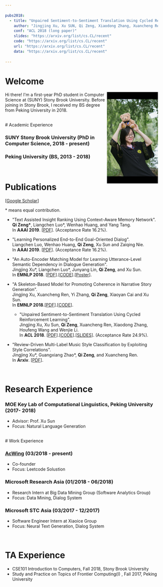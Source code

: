 ```yaml
---

pubs2018:   
  - title: "Unpaired Sentiment-to-Sentiment Translation Using Cycled Reinforcement Learning"
    author: "Jingjing Xu, Xu SUN, Qi Zeng, Xiaodong Zhang, Xuancheng Ren, Houfeng Wang and Wenjie Li"
    conf: "ACL 2018 (long paper)"
    slides: "https://arxiv.org/list/cs.CL/recent"
    code: "https://arxiv.org/list/cs.CL/recent"
    url: "https://arxiv.org/list/cs.CL/recent"
    data: "https://arxiv.org/list/cs.CL/recent"

---
```





# Welcome

<img src="/images/pku_graduation.jpeg" class="floatpic" align = "right" height="300">

Hi there! I'm a first-year PhD student in Computer Science at (SUNY) Stony Brook University. Before joining in Stony Brook, I received my BS degree from Peking University in 2018. 

<!--

My research interest is at the intersection of natural language processing and data analysis, especially on developing interpretable, scalable and predictive approaches to model human opinions and behavior from structured and unstructured data. 


-->


<br>
# Academic Experience


### SUNY Stony Brook University (PhD in Computer Science, 2018 - present) 

### Peking University (BS, 2013 - 2018)



<br>

# Publications


[[Google Scholar](https://scholar.google.com/citations?user=lOEEhwgAAAAJ&hl=zh-CN)]

\* means equal contribution.


- "Text Assisted Insight Ranking Using Context-Aware Memory Network". <br>
  **Qi Zeng\***, Liangchen Luo\*, Wenhao Huang, and Yang Tang. <br>
  In **AAAI 2019**. [[PDF](https://arxiv.org/pdf/1811.05563.pdf)]. (Acceptance Rate 16.2%).

- "Learning Personalized End-to-End Goal-Oriented Dialog". <br>
  Liangchen Luo, Wenhao Huang, **Qi Zeng**, Xu Sun and Zaiqing Nie. <br>
  In **AAAI 2019**. [[PDF](https://arxiv.org/pdf/1811.04604.pdf)]. (Acceptance Rate 16.2%).

- "An Auto-Encoder Matching Model for Learning Utterance-Level Semantic Dependency in Dialogue Generation". <br>
  Jingjing Xu\*, Liangchen Luo\*, Junyang Lin, **Qi Zeng**, and Xu Sun. <br>
  In **EMNLP 2018**. [[PDF](http://aclweb.org/anthology/D18-1075)].[[CODE](https://github.com/lancopku/AMM)].[[Poster](https://www.luolc.com/assets/research/Auto-Encoder-Matching/EMNLP18-AEM-poster.pdf)].

- "A Skeleton-Based Model for Promoting Coherence in Narrative Story Generation". <br>
  Jingjing Xu, Xuancheng Ren, Yi Zhang, **Qi Zeng**, Xiaoyan Cai and Xu Sun. <br>
  In **EMNLP 2018**.[[PDF](http://aclweb.org/anthology/D18-1462)].[[CODE](https://github.com/lancopku/Skeleton-Based-Generation-Model)].

  - "Unpaired Sentiment-to-Sentiment Translation Using Cycled Reinforcement Learning". <br>
  Jingjing Xu, Xu Sun, **Qi Zeng**, Xuancheng Ren, Xiaodong Zhang, Houfeng Wang and Wenjie Li. <br>
  In **ACL 2018**. [[PDF](http://aclweb.org/anthology/P18-1090)].[[CODE](https://github.com/lancopku/Unpaired-Sentiment-Translation)].[[SLIDES](/files/ACL2018.pdf)]. (Acceptance Rate 24.9%).


- "Review-Driven Multi-Label Music Style Classification by Exploiting Style Correlations". <br>
  Jingjing Xu\*, Guangxiang Zhao\*, **Qi Zeng**, and Xuancheng Ren.<br>
  In **Arxiv**. [[PDF](https://arxiv.org/pdf/1808.07604.pdf)].







<!---
{% for pub in page.pubs2018 %}
{% unless pub.hidden %}
  - {% if pub.url %} [{{pub.title}}]({{pub.url}}).
    {% else %} {{pub.title}}.
    {% endif %}<br>
    {{pub.author}}.<br>
    {{pub.conf}}.<br>
    {% if pub.address %}{{pub.address}}.
    {% endif %}{% if pub.slides %}[Slides]({{pub.slides}}).
    {% endif %}{% if pub.data %}[Data]({{pub.data}}).
    {% endif %}{% if pub.code %}[Code]({{pub.code}}).
    {% endif %}
{% endunless %}
{% endfor %}
-->




<br>




# Research Experience

### MOE Key Lab of Computational Linguistics, Peking University (2017-  2018)
  - Advisor: Prof. Xu Sun
  - Focus: Natural Language Generation



<br>
# Work Experience

### [AcWing](http://acwing.com) (03/2018 - present)
  - Co-founder
  - Focus: Leetcode Solustion

### Microsoft Research Asia (01/2018 - 06/2018)
  - Research Intern at Big Data Mining Group (Software Analytics Group)
  - Focus: Data Mining, Dialog System


### Microsoft STC Asia (03/2017 - 12/2017)
  - Software Engineer Intern at Xiaoice Group
  - Focus: Neural Text Generation, Dialog System

[AcWing]: http://acwing.com


<br>

# TA Experience
  - CSE101 Introduction to Computers, Fall 2018, Stony Brook University
  - Study and Practice on Topics of Frontier Computing(I) , Fall 2017, Peking University

<br>
<br>
<br>
<br>
<br>
<br>

